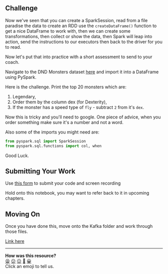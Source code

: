 ## Challenge

Now we've seen that you can create a SparkSession, read from a file
paradise the data to create an RDD use the `createDataFrame()` function
to get a nice DataFrame to work with, then we can create some transformations, then collect or show the data, then Spark will leap into action, send the instructions to our executors then back to the driver for you to read.

Now let's put that into practice with a short assessment to send to your coach.

Navigate to the DND Monsters dataset [here](../datasets/dnd_monsters.csv) and import it into a DataFrame using PySpark.

Here is the challenge. Print the top 20 monsters which are:
1. Legendary,
2. Order them by the column dex (for Dexterity), 
3. If the monster has a speed type of `fly` - subtract `2` from it's `dex`.

Now this is tricky and you'll need to google. One piece of advice, when you
order something make sure it's a number and not a word.

Also some of the imports you might need are:

```python
from pyspark.sql import SparkSession
from pyspark.sql.functions import col, when
```

Good Luck.


## Submitting Your Work

Use [this form](https://airtable.com/appJ1wvInmFyFFYlN/shrvo9ePjlwnaiLv5?prefill_Item=data_streaming_01) to submit your code and screen recording

Hold onto this notebook, you may want to refer back to it in upcoming chapters.

## Moving On

Once you have done this, move onto the Kafka folder and work through those files.

[Link here](https://github.com/makersacademy/data_streaming/02_kafka/01_intro.md)

<!-- BEGIN GENERATED SECTION DO NOT EDIT -->

---

**How was this resource?**  
[😫](https://airtable.com/shrUJ3t7KLMqVRFKR?prefill_Repository=makersacademy%2Fdata_streaming&prefill_File=01_spark%2F05_spark_assessment.md&prefill_Sentiment=😫) [😕](https://airtable.com/shrUJ3t7KLMqVRFKR?prefill_Repository=makersacademy%2Fdata_streaming&prefill_File=01_spark%2F05_spark_assessment.md&prefill_Sentiment=😕) [😐](https://airtable.com/shrUJ3t7KLMqVRFKR?prefill_Repository=makersacademy%2Fdata_streaming&prefill_File=01_spark%2F05_spark_assessment.md&prefill_Sentiment=😐) [🙂](https://airtable.com/shrUJ3t7KLMqVRFKR?prefill_Repository=makersacademy%2Fdata_streaming&prefill_File=01_spark%2F05_spark_assessment.md&prefill_Sentiment=🙂) [😀](https://airtable.com/shrUJ3t7KLMqVRFKR?prefill_Repository=makersacademy%2Fdata_streaming&prefill_File=01_spark%2F05_spark_assessment.md&prefill_Sentiment=😀)  
Click an emoji to tell us.

<!-- END GENERATED SECTION DO NOT EDIT -->
